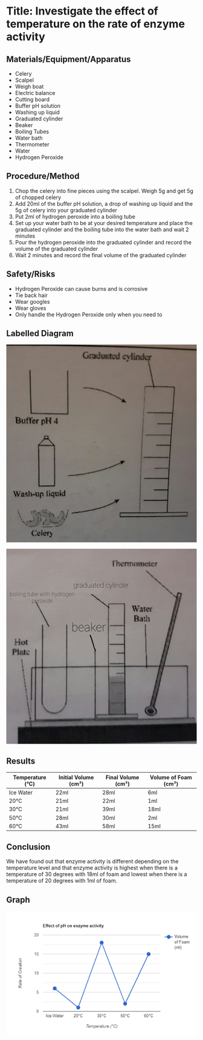 # Title: Investigate the effect of temperature on the rate of enzyme activity

## Materials/Equipment/Apparatus
- Celery
- Scalpel
- Weigh boat
- Electric balance
- Cutting board
- Buffer pH solution
- Washing up liquid
- Graduated cylinder
- Beaker
- Boiling Tubes
- Water bath
- Thermometer
- Water
- Hydrogen Peroxide

## Procedure/Method
1. Chop the celery into fine pieces using the scalpel. Weigh 5g and get 5g of chopped celery
2. Add 20ml of the buffer pH solution, a drop of washing up liquid and the 5g of celery into your graduated cylinder
3. Put 2ml of hydrogen peroxide into a boiling tube
4. Set up your water bath to be at your desired temperature and place the graduated cylinder and the boiling tube into the water bath and wait 2 minutes
5. Pour the hydrogen peroxide into the graduated cylinder and record the volume of the graduated cylinder
6. Wait 2 minutes and record the final volume of the graduated cylinder

## Safety/Risks
- Hydrogen Peroxide can cause burns and is corrosive
- Tie back hair
- Wear googles
- Wear gloves
- Only handle the Hydrogen Peroxide only when you need to

## Labelled Diagram

![Labelled Diagram 1](temperature-enzyme/1.jpg)

![Labelled Diagram 2](temperature-enzyme/2.jpg)

## Results

|Temperature (°C)|Initial Volume (cm³)|Final Volume (cm³)|Volume of Foam (cm³)|
|----------------|--------------------|------------------|--------------------|
|Ice Water       |22ml                |28ml              |6ml                 |
|20°C              |21ml                |22ml              |1ml                 |
|30°C              |21ml                |39ml              |18ml                |
|50°C              |28ml                |30ml              |2ml                 |
|60°C              |43ml                |58ml              |15ml                |


## Conclusion

We have found out that enzyme activity is different depending on the temperature level and that enzyme activity is highest when there is a temperature of 30 degrees with 18ml of foam and lowest when there is a temperature of 20 degrees with 1ml of foam.

## Graph
![Line Graph](temperature-enzyme/line-graph.png)